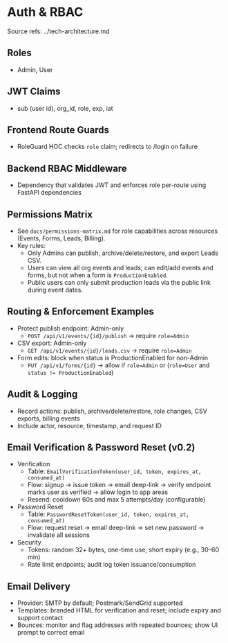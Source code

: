 # Auth & RBAC

Source refs: ../tech-architecture.md

## Roles
- Admin, User

## JWT Claims
- sub (user id), org_id, role, exp, iat

## Frontend Route Guards
- RoleGuard HOC checks `role` claim; redirects to /login on failure

## Backend RBAC Middleware
- Dependency that validates JWT and enforces role per-route using FastAPI dependencies

## Permissions Matrix
- See `docs/permissions-matrix.md` for role capabilities across resources (Events, Forms, Leads, Billing).
- Key rules:
  - Only Admins can publish, archive/delete/restore, and export Leads CSV.
  - Users can view all org events and leads; can edit/add events and forms, but not when a form is `ProductionEnabled`.
  - Public users can only submit production leads via the public link during event dates.

## Routing & Enforcement Examples
- Protect publish endpoint: Admin-only
  - `POST /api/v1/events/{id}/publish` → require `role=Admin`
- CSV export: Admin-only
  - `GET /api/v1/events/{id}/leads.csv` → require `role=Admin`
- Form edits: block when status is ProductionEnabled for non-Admin
  - `PUT /api/v1/forms/{id}` → allow if `role=Admin` or (`role=User` and `status != ProductionEnabled`)

## Audit & Logging
- Record actions: publish, archive/delete/restore, role changes, CSV exports, billing events
- Include actor, resource, timestamp, and request ID

## Email Verification & Password Reset (v0.2)
- Verification
  - Table: `EmailVerificationToken(user_id, token, expires_at, consumed_at)`
  - Flow: signup -> issue token -> email deep-link -> verify endpoint marks user as verified -> allow login to app areas
  - Resend: cooldown 60s and max 5 attempts/day (configurable)
- Password Reset
  - Table: `PasswordResetToken(user_id, token, expires_at, consumed_at)`
  - Flow: request reset -> email deep-link -> set new password -> invalidate all sessions
- Security
  - Tokens: random 32+ bytes, one-time use, short expiry (e.g., 30–60 min)
  - Rate limit endpoints; audit log token issuance/consumption

## Email Delivery
- Provider: SMTP by default; Postmark/SendGrid supported
- Templates: branded HTML for verification and reset; include expiry and support contact
- Bounces: monitor and flag addresses with repeated bounces; show UI prompt to correct email



